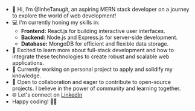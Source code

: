 - 👋 Hi, I’m @InheTanugit, an aspiring MERN stack developer on a journey to explore the world of web development!
- 💻 I'm currently honing my skills in:
   - **Frontend:** React.js for building interactive user interfaces.
   - **Backend:** Node.js and Express.js for server-side development.
   - **Database:** MongoDB for efficient and flexible data storage.
- 🚀 Excited to learn more about full-stack development and how to integrate these technologies to create robust and scalable web applications.
- 🌱 Currently working on personal project to apply and solidify my knowledge.
- 🤝 Open to collaboration and eager to contribute to open-source projects. I believe in the power of community and learning together.
- 🌐 Let's connect on [LinkedIn](https://www.linkedin.com/in/tanushree-inhe-5a715115a/)
- Happy coding! 🚀😄

<!---
InheTanugit/InheTanugit is a ✨ special ✨ repository because its `README.md` (this file) appears on your GitHub profile.
You can click the Preview link to take a look at your changes.
--->
